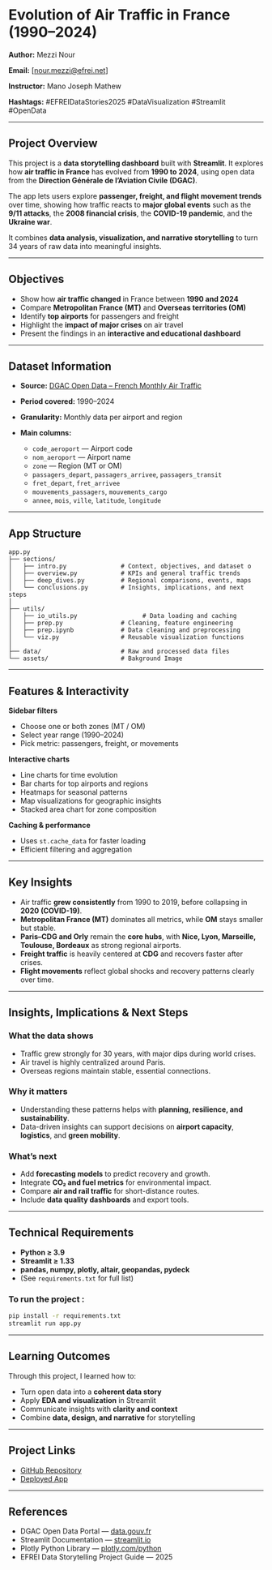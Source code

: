 # Evolution of Air Traffic in France (1990–2024)


**Author:** Mezzi Nour

**Email:** [[nour.mezzi@efrei.net](mailto:your.email@efrei.fr)]

**Instructor:** Mano Joseph Mathew

**Hashtags:** #EFREIDataStories2025 #DataVisualization #Streamlit #OpenData

---

## Project Overview

This project is a **data storytelling dashboard** built with **Streamlit**.
It explores how **air traffic in France** has evolved from **1990 to 2024**, using open data from the **Direction Générale de l’Aviation Civile (DGAC)**.

The app lets users explore **passenger, freight, and flight movement trends** over time, showing how traffic reacts to **major global events** such as the **9/11 attacks**, the **2008 financial crisis**, the **COVID-19 pandemic**, and the **Ukraine war**.

It combines **data analysis, visualization, and narrative storytelling** to turn 34 years of raw data into meaningful insights.

---

## Objectives

* Show how **air traffic changed** in France between **1990 and 2024**
* Compare **Metropolitan France (MT)** and **Overseas territories (OM)**
* Identify **top airports** for passengers and freight
* Highlight the **impact of major crises** on air travel
* Present the findings in an **interactive and educational dashboard**

---

## Dataset Information

* **Source:** [DGAC Open Data – French Monthly Air Traffic](https://www.data.gouv.fr/datasets/trafic-aerien-commercial-mensuel-francais-par-paire-daeroports-par-sens-depuis-1990/)
* **Period covered:** 1990–2024
* **Granularity:** Monthly data per airport and region
* **Main columns:**

  * `code_aeroport` — Airport code
  * `nom_aeroport` — Airport name
  * `zone` — Region (MT or OM)
  * `passagers_depart`, `passagers_arrivee`, `passagers_transit`
  * `fret_depart`, `fret_arrivee`
  * `mouvements_passagers`, `mouvements_cargo`
  * `annee`, `mois`, `ville`, `latitude`, `longitude`

---

## App Structure

```
app.py
├── sections/
│   ├── intro.py               # Context, objectives, and dataset o
│   ├── overview.py            # KPIs and general traffic trends
│   ├── deep_dives.py          # Regional comparisons, events, maps
│   └── conclusions.py         # Insights, implications, and next steps
│
├── utils/
│   ├── io_utils.py                  # Data loading and caching
│   ├── prep.py                # Cleaning, feature engineering
│   ├── prep.ipynb             # Data cleaning and preprocessing
│   └── viz.py                 # Reusable visualization functions
│
├── data/                      # Raw and processed data files
└── assets/                    # Bakground Image
```

---

## Features & Interactivity

**Sidebar filters**

* Choose one or both zones (MT / OM)
* Select year range (1990–2024)
* Pick metric: passengers, freight, or movements

**Interactive charts**

* Line charts for time evolution
* Bar charts for top airports and regions
* Heatmaps for seasonal patterns
* Map visualizations for geographic insights
* Stacked area chart for zone composition

**Caching & performance**

* Uses `st.cache_data` for faster loading
* Efficient filtering and aggregation

---

## Key Insights

* Air traffic **grew consistently** from 1990 to 2019, before collapsing in **2020 (COVID-19)**.
* **Metropolitan France (MT)** dominates all metrics, while **OM** stays smaller but stable.
* **Paris–CDG and Orly** remain the **core hubs**, with **Nice, Lyon, Marseille, Toulouse, Bordeaux** as strong regional airports.
* **Freight traffic** is heavily centered at **CDG** and recovers faster after crises.
* **Flight movements** reflect global shocks and recovery patterns clearly over time.

---

## Insights, Implications & Next Steps

### What the data shows

* Traffic grew strongly for 30 years, with major dips during world crises.
* Air travel is highly centralized around Paris.
* Overseas regions maintain stable, essential connections.

### Why it matters

* Understanding these patterns helps with **planning, resilience, and sustainability**.
* Data-driven insights can support decisions on **airport capacity**, **logistics**, and **green mobility**.

### What’s next

* Add **forecasting models** to predict recovery and growth.
* Integrate **CO₂ and fuel metrics** for environmental impact.
* Compare **air and rail traffic** for short-distance routes.
* Include **data quality dashboards** and export tools.

---

## Technical Requirements

* **Python ≥ 3.9**
* **Streamlit ≥ 1.33**
* **pandas, numpy, plotly, altair, geopandas, pydeck**
* (See `requirements.txt` for full list)

### To run the project :

```bash
pip install -r requirements.txt
streamlit run app.py
```

---

## Learning Outcomes

Through this project, I learned how to:

* Turn open data into a **coherent data story**
* Apply **EDA and visualization** in Streamlit
* Communicate insights with **clarity and context**
* Combine **data, design, and narrative** for storytelling

---

## Project Links

* [GitHub Repository](https://github.com/MezziNour/Air_Traffic_1990_2024)
* [Deployed App](https://airtraffic.streamlit.app)

---

## References

* DGAC Open Data Portal — [data.gouv.fr](https://www.data.gouv.fr/datasets/trafic-aerien-commercial-mensuel-francais-par-paire-daeroports-par-sens-depuis-1990/)
* Streamlit Documentation — [streamlit.io](https://docs.streamlit.io/)
* Plotly Python Library — [plotly.com/python](https://plotly.com/python/)
* EFREI Data Storytelling Project Guide — 2025


